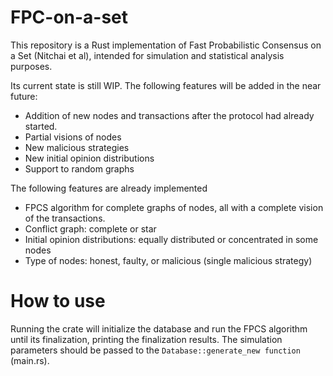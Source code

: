 # FPC-on-a-set

This repository is a Rust implementation of Fast Probabilistic Consensus on a Set (Nitchai et al), intended for simulation and statistical analysis purposes.

Its current state is still WIP. The following features will be added in the near future:

- Addition of new nodes and transactions after the protocol had already started.
- Partial visions of nodes
- New malicious strategies
- New initial opinion distributions
- Support to random graphs

The following features are already implemented

- FPCS algorithm for complete graphs of nodes, all with a complete vision of the transactions.
- Conflict graph: complete or star
- Initial opinion distributions: equally distributed or concentrated in some nodes
- Type of nodes: honest, faulty, or malicious (single malicious strategy)


# How to use

Running the crate will initialize the database and run the FPCS algorithm until its finalization, printing the finalization results. 
The simulation parameters should be passed to the `Database::generate_new function` (main.rs).

